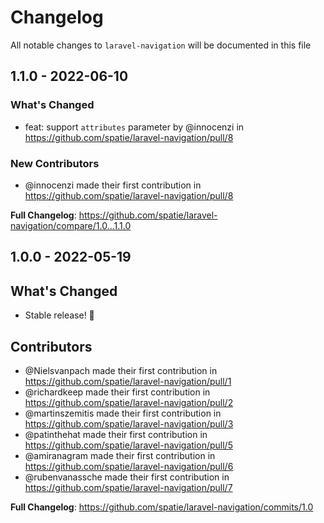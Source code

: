 # Changelog

All notable changes to `laravel-navigation` will be documented in this file

## 1.1.0 - 2022-06-10

### What's Changed

- feat: support `attributes` parameter by @innocenzi in https://github.com/spatie/laravel-navigation/pull/8

### New Contributors

- @innocenzi made their first contribution in https://github.com/spatie/laravel-navigation/pull/8

**Full Changelog**: https://github.com/spatie/laravel-navigation/compare/1.0...1.1.0

## 1.0.0 - 2022-05-19

## What's Changed

- Stable release! 🎉

## Contributors

- @Nielsvanpach made their first contribution in https://github.com/spatie/laravel-navigation/pull/1
- @richardkeep made their first contribution in https://github.com/spatie/laravel-navigation/pull/2
- @martinszemitis made their first contribution in https://github.com/spatie/laravel-navigation/pull/3
- @patinthehat made their first contribution in https://github.com/spatie/laravel-navigation/pull/5
- @amiranagram made their first contribution in https://github.com/spatie/laravel-navigation/pull/6
- @rubenvanassche made their first contribution in https://github.com/spatie/laravel-navigation/pull/7

**Full Changelog**: https://github.com/spatie/laravel-navigation/commits/1.0
